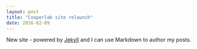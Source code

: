 ```yaml
---
layout: post
title: "Cooperlab site relaunch"
date: 2016-02-09
---
```


New site - powered by [Jekyll](http://jekyllrb.com) and I can use Markdown to author my posts. 
